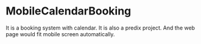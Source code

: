 # MobileCalendarBooking
It is a booking system with calendar. It is also a predix project. And the web page would fit mobile screen automatically.
